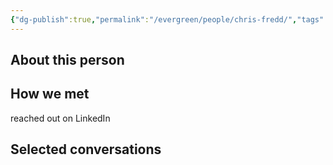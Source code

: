```yaml
---
{"dg-publish":true,"permalink":"/evergreen/people/chris-fredd/","tags":["people","geo_eco"]}
---
```


## About this person


## How we met
reached out on LinkedIn
## Selected conversations
